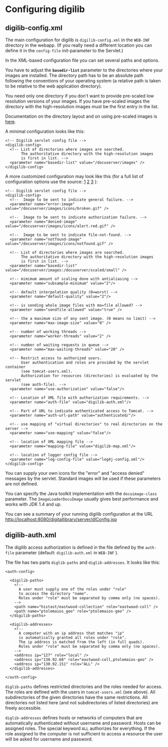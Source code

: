 # Configuring digilib

## digilib-config.xml

The main configuration for digilib is `digilib-config.xml` in the `WEB-INF` 
directory in the webapp. 
(If you really need a different location you can define it in the `config-file`
init-parameter to the Servlet.)

In the XML-based configuration file you can set several paths and options. 

You have to adjust the **`basedir-list`** parameter to the directories
where your images are installed. The directory path has to be an absolute 
path following the conventions of your operating system (a relative path 
is taken to be relative to the web application directory).

You need only one directory if you don't want to provide pre-scaled low resolution 
versions of your images. If you have pre-scaled images the directory with the 
high-resolution images must be the first entry in the list.

Documentation on the directory layout and on using pre-scaled images is 
[here](image-directories.html).

A minimal configuration looks like this:

	<!-- Digilib servlet config file -->
	<digilib-config>
	  <!-- List of directories where images are searched.
	       The authoritative directory with the high-resolution images
	       is first in list. -->
	  <parameter name="basedir-list" value="/docuserver/images" />
	</digilib-config>
	
A more customized configuration may look like this (for a full list of
configuration options use the source: 
[1](http://hg.berlios.de/repos/digilib/file/default/common/src/main/java/digilib/conf/DigilibConfiguration.java) 
[2](http://hg.berlios.de/repos/digilib/file/default/servlet/src/main/java/digilib/conf/DigilibServletConfiguration.java)
[3](http://hg.berlios.de/repos/digilib/file/default/servlet3/src/main/java/digilib/conf/DigilibServlet3Configuration.java)
):

	<!-- Digilib servlet config file -->
	<digilib-config>
	  <!--  Image to be sent to indicate general failure. -->
	  <parameter name="error-image" value="/docuserver/images/icons/broken.gif" />
	
	  <!--  Image to be sent to indicate authorization failure. -->
	  <parameter name="denied-image" value="/docuserver/images/icons/alert.red.gif" />
	
	  <!--  Image to be sent to indicate file-not-found. -->
	  <parameter name="notfound-image" value="/docuserver/images/icons/notfound.gif" />
	
	  <!-- List of directories where images are searched.
	       The authoritative directory with the high-resolution images
	       is first in list. -->
	  <parameter name="basedir-list" value="/docuserver/images:/docuserver/scaled/small" />
	
	  <!-- mimimum amount of scaling done with antialiasing -->
	  <parameter name="subsample-minimum" value="2"/>
	
	  <!-- default interpolation quality (0=worst) -->
	  <parameter name="default-quality" value="2"/>
	
	  <!-- is sending whole image files with mo=file allowed? -->
	  <parameter name="sendfile-allowed" value="true" />
	
	  <!-- the a maximum size of any sent image. (0 means no limit) -->
	  <parameter name="max-image-size" value="0" />
	
	  <!-- number of working threads -->
	  <parameter name="worker-threads" value="2" />
	
	  <!-- number of waiting requests in queue -->
	  <parameter name="max-waiting-threads" value="20" />
	
	  <!-- Restrict access to authorized users.
	       User authentication and roles are provided by the servlet container 
	       (see tomcat-users.xml).
	       Authorization for resources (directories) is evaluated by the servlet 
	       (see auth-file). -->
	  <parameter name="use-authorization" value="false"/>
	
	  <!-- Location of XML file with authorization requirements. -->
	  <parameter name="auth-file" value="digilib-auth.xml"/>
	
	  <!-- Part of URL to indicate authenticated access to Tomcat. -->
	  <parameter name="auth-url-path" value="authenticated/"/>
	
	  <!-- use mapping of "virtual directories" to real directories on the server -->
	  <parameter name="use-mapping" value="false"/>
	
	  <!-- location of XML mapping file -->
	  <parameter name="mapping-file" value="digilib-map.xml"/>
	
	  <!-- location of logger config file -->
	  <parameter name="log-config-file" value="log4j-config.xml"/>
	</digilib-config>

You can supply your own icons for the "error" and "access denied" 
messages by the servlet. Standard images will be used if these
parameters are not defined.

You can specify the Java toolkit implementation with the `docuimage-class`
parameter. The `ImageLoaderDocuImage` usually gives best performance
and works with JDK 1.4 and up.

You can see a summary of your running digilib configuration at the URL 
[http://localhost:8080/digitallibrary/server/dlConfig.jsp](http://localhost:8080/digitallibrary/server/dlConfig.jsp)


## digilib-auth.xml

The digilib access authorization is defined in the file defined by the `auth-file`
parameter (default: `digilib-auth.xml` in `WEB-INF` ).

The file has two parts `diglib-paths` and `diglib-addresses`. It looks like this:

	<auth-config>
	
	  <digilib-paths>
	    <!-- 
	      A user must supply one of the roles under "role"
	      to access the directory "name".
	      Roles under "role" must be separated by comma only (no spaces).  
	    -->
	    <path name="histast/eastwood-collection" role="eastwood-coll" />
	    <path name="ptolemaios_geo" role="ptolemaios-geo" />
	  </digilib-paths>
	
	  <digilib-addresses>
	    <!-- 
	      A computer with an ip address that matches "ip"
	      is automatically granted all roles under "role".
	      The ip address is matched from the left (in full quads).
	      Roles under "role" must be separated by comma only (no spaces). 
	    -->
	    <address ip="127" role="local" />
	    <address ip="130.92.68" role="eastwood-coll,ptolemaios-geo" />
	    <address ip="130.92.151" role="ALL" />
	  </digilib-addresses>
	
	</auth-config>

`diglib-paths` defines restricted directories and the roles needed
for access. The roles are defined with the users in `tomcat-users.xml`
(see above). All subdirectories of the given directories have the same
restrictions. All directories not listed here (and not subdirectories of listed
directories) are freely accessible.

`diglib-addresses` defines hosts or networks of computers that are
automatically authenticated without username and password. Hosts can be assigned
roles. The special keyword `ALL` authorizes for everything. If the
role assigned to the computer is not sufficient to access a resource the user
will be asked for username and password.
        